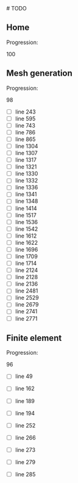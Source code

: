<!--- THIS FILE IS AUTOMATICALY GENERATED ---><!--- DO NOT EDIT ---># TODO

## Home

Progression:
<div class="progress progress-100plus">
	<div class="progress-bar" style="width:100%">
	</div>
	<span class="progress-label">100</span>
</div>


## Mesh generation

Progression:
<div class="progress progress-80plus">
	<div class="progress-bar" style="width:98%">
	</div>
	<span class="progress-label">98</span>
</div>

- [ ] line 243
- [ ] line 595
- [ ] line 743
- [ ] line 786
- [ ] line 865
- [ ] line 1304
- [ ] line 1307
- [ ] line 1317
- [ ] line 1321
- [ ] line 1330
- [ ] line 1332
- [ ] line 1336
- [ ] line 1341
- [ ] line 1348
- [ ] line 1414
- [ ] line 1517
- [ ] line 1536
- [ ] line 1542
- [ ] line 1612
- [ ] line 1622
- [ ] line 1696
- [ ] line 1709
- [ ] line 1714
- [ ] line 2124
- [ ] line 2128
- [ ] line 2136
- [ ] line 2481
- [ ] line 2529
- [ ] line 2679
- [ ] line 2741
- [ ] line 2771

## Finite element

Progression:
<div class="progress progress-80plus">
	<div class="progress-bar" style="width:96%">
	</div>
	<span class="progress-label">96</span>
</div>

- [ ] line 49
- [ ] line 162
- [ ] line 189
- [ ] line 194
- [ ] line 252
- [ ] line 266
- [ ] line 273
- [ ] line 279
- [ ] line 285

